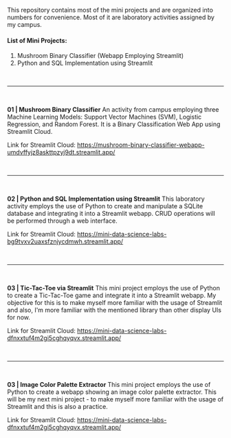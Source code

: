 This repository contains most of the mini projects and are organized into numbers for convenience. Most of it are laboratory activities assigned by my campus.

#### List of Mini Projects:
1. Mushroom Binary Classifier (Webapp Employing Streamlit)
2. Python and SQL Implementation using Streamlit

<br>

---  
<br>

**01 | Mushroom Binary Classifier**
An activity from campus employing three Machine Learning Models: Support Vector Machines (SVM), Logistic Regression, and Random Forest. It is a Binary Classification Web App using Streamlit Cloud.

Link for Streamlit Cloud: https://mushroom-binary-classifier-webapp-umdvffyjz8askttpzyj9dt.streamlit.app/

<br>

---   
<br>

**02 | Python and SQL Implementation using Streamlit**
This laboratory activity employs the use of Python to create and manipulate a SQLite database and integrating it into a Streamlit webapp. CRUD operations will be performed through a web interface.

Link for Streamlit Cloud: https://mini-data-science-labs-bg9tvxv2uaxsfznjycdmwh.streamlit.app/


<br>

---   
<br>

**03 | Tic-Tac-Toe via Streamlit**
This mini project employs the use of Python to create a Tic-Tac-Toe game and integrate it into a Streamlit webapp. My objective for this is to make myself more familiar with the usage of Streamlit and also, I'm more familiar with the mentioned library than other display UIs for now.

Link for Streamlit Cloud: https://mini-data-science-labs-dfnxxtuf4m2gi5cghqyqvx.streamlit.app/

<br>

---  
<br>

**03 | Image Color Palette Extractor**
This mini project employs the use of Python to create a webapp showing an image color palette extractor. This will be my next mini project - to make myself more familiar with the usage of Streamlit and this is also a practice.

Link for Streamlit Cloud: https://mini-data-science-labs-dfnxxtuf4m2gi5cghqyqvx.streamlit.app/

<br>
